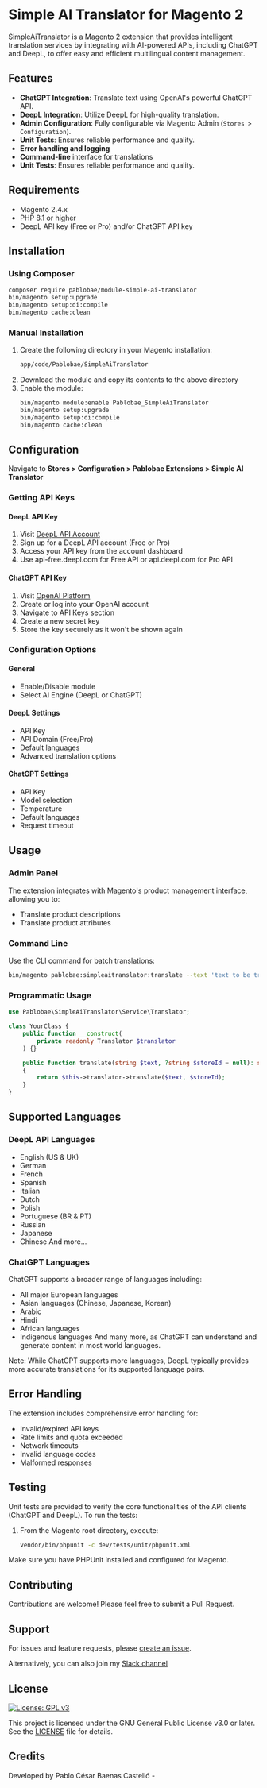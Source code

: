 # Simple AI Translator for Magento 2

SimpleAiTranslator is a Magento 2 extension that provides intelligent translation services by integrating with AI-powered APIs, including ChatGPT and DeepL, to offer easy and efficient multilingual content management.

## Features

- **ChatGPT Integration**: Translate text using OpenAI's powerful ChatGPT API.
- **DeepL Integration**: Utilize DeepL for high-quality translation.
- **Admin Configuration**: Fully configurable via Magento Admin (`Stores > Configuration`).
- **Unit Tests**: Ensures reliable performance and quality.
- **Error handling and logging**
- **Command-line** interface for translations
- **Unit Tests**: Ensures reliable performance and quality.

## Requirements

- Magento 2.4.x
- PHP 8.1 or higher
- DeepL API key (Free or Pro) and/or ChatGPT API key

## Installation

### Using Composer

```bash
composer require pablobae/module-simple-ai-translator
bin/magento setup:upgrade
bin/magento setup:di:compile
bin/magento cache:clean
```

### Manual Installation

1. Create the following directory in your Magento installation:
   ```bash
   app/code/Pablobae/SimpleAiTranslator
   ```
2. Download the module and copy its contents to the above directory
3. Enable the module:
   ```bash
   bin/magento module:enable Pablobae_SimpleAiTranslator
   bin/magento setup:upgrade
   bin/magento setup:di:compile
   bin/magento cache:clean
   ```

## Configuration

Navigate to **Stores > Configuration > Pablobae Extensions > Simple AI Translator**

### Getting API Keys

#### DeepL API Key
1. Visit [DeepL API Account](https://www.deepl.com/pro-api)
2. Sign up for a DeepL API account (Free or Pro)
3. Access your API key from the account dashboard
4. Use api-free.deepl.com for Free API or api.deepl.com for Pro API

#### ChatGPT API Key
1. Visit [OpenAI Platform](https://platform.openai.com/)
2. Create or log into your OpenAI account
3. Navigate to API Keys section
4. Create a new secret key
5. Store the key securely as it won't be shown again

### Configuration Options

#### General
- Enable/Disable module
- Select AI Engine (DeepL or ChatGPT)

#### DeepL Settings
- API Key
- API Domain (Free/Pro)
- Default languages
- Advanced translation options

#### ChatGPT Settings
- API Key
- Model selection
- Temperature
- Default languages
- Request timeout

## Usage

### Admin Panel

The extension integrates with Magento's product management interface, allowing you to:
- Translate product descriptions
- Translate product attributes

### Command Line

Use the CLI command for batch translations:
```bash
bin/magento pablobae:simpleaitranslator:translate --text 'text to be translated' --language 'es'
```

### Programmatic Usage

```php
use Pablobae\SimpleAiTranslator\Service\Translator;

class YourClass {
    public function __construct(
        private readonly Translator $translator
    ) {}

    public function translate(string $text, ?string $storeId = null): string
    {
        return $this->translator->translate($text, $storeId);
    }
}
```

## Supported Languages

### DeepL API Languages
- English (US & UK)
- German
- French
- Spanish
- Italian
- Dutch
- Polish
- Portuguese (BR & PT)
- Russian
- Japanese
- Chinese
And more...

### ChatGPT Languages
ChatGPT supports a broader range of languages including:
- All major European languages
- Asian languages (Chinese, Japanese, Korean)
- Arabic
- Hindi
- African languages
- Indigenous languages
And many more, as ChatGPT can understand and generate content in most world languages.

Note: While ChatGPT supports more languages, DeepL typically provides more accurate translations for its supported language pairs.

## Error Handling

The extension includes comprehensive error handling for:
- Invalid/expired API keys
- Rate limits and quota exceeded
- Network timeouts
- Invalid language codes
- Malformed responses

## Testing

Unit tests are provided to verify the core functionalities of the API clients (ChatGPT and DeepL). To run the tests:

1. From the Magento root directory, execute:
   ```bash
   vendor/bin/phpunit -c dev/tests/unit/phpunit.xml
   ```

Make sure you have PHPUnit installed and configured for Magento.

## Contributing

Contributions are welcome! Please feel free to submit a Pull Request.

## Support

For issues and feature requests, please [create an issue](https://github.com/pablobae/magento2-simple-ai-translator/issues).

Alternatively, you can also join my [Slack channel](https://join.slack.com/t/aradaen/shared_invite/zt-182u0exau-Kt9YRcDG8QqRZbOyskFXaQ)

## License
[![License: GPL v3](https://img.shields.io/badge/License-GPLv3-blue.svg)](https://www.gnu.org/licenses/gpl-3.0)

This project is licensed under the GNU General Public License v3.0 or later. See the [LICENSE](./LICENSE) file for details.


## Credits

Developed by Pablo César Baenas Castelló - 
